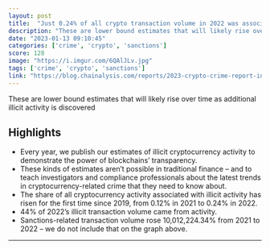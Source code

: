 ```yaml
---
layout: post
title:  "Just 0.24% of all crypto transaction volume in 2022 was associated with illicit activity according to Chainalysis"
description: "These are lower bound estimates that will likely rise over time as additional illicit activity is discovered"
date: "2023-01-13 09:10:45"
categories: ['crime', 'crypto', 'sanctions']
score: 128
image: "https://i.imgur.com/6QAlJLv.jpg"
tags: ['crime', 'crypto', 'sanctions']
link: "https://blog.chainalysis.com/reports/2023-crypto-crime-report-introduction/?utm_campaign=Thread&amp;utm_source=twitter&amp;utm_medium=OrganicSocial"
---
```


These are lower bound estimates that will likely rise over time as additional illicit activity is discovered

## Highlights

- Every year, we publish our estimates of illicit cryptocurrency activity to demonstrate the power of blockchains’ transparency.
- These kinds of estimates aren’t possible in traditional finance – and to teach investigators and compliance professionals about the latest trends in cryptocurrency-related crime that they need to know about.
- The share of all cryptocurrency activity associated with illicit activity has risen for the first time since 2019, from 0.12% in 2021 to 0.24% in 2022.
- 44% of 2022’s illicit transaction volume came from activity.
- Sanctions-related transaction volume rose 10,012,224.34% from 2021 to 2022 – we do not include that on the graph above.

---

